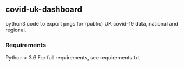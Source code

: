 ## covid-uk-dashboard
python3 code to export pngs for (public) UK covid-19 data, national and regional.

### Requirements
Python > 3.6
For full requirements, see requirements.txt
